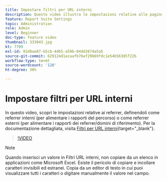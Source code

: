 ```yaml
---
title: Impostare filtri per URL interni
description: Questo video illustra le impostazioni relative alle pagine o agli URL di provenienza, che possono essere impostati come referrer interni (per i rapporti sul percorso) o esterni (per i rapporti sui domini di provenienza).
feature: Report Suite Settings
topic: Administration
role: Admin
level: Beginner
doc-type: feature video
thumbnail: 333043.jpg
kt: 7709
exl-id: 91d8ae87-b5cb-4d65-a59b-04dd2674a5a5
source-git-commit: 629124d1acaafb76af29669fdc1e54b56385f22b
workflow-type: tm+mt
source-wordcount: '128'
ht-degree: 30%

---
```


# Impostare filtri per URL interni

In questo video, scopri le impostazioni relative ai referrer, definendoli come referrer interni (per alimentare i rapporti del percorso) o come referrer esterni (per alimentare i rapporti dei referrer/domini di riferimento). Per la documentazione dettagliata, visita [Filtri per URL interni](https://experienceleague.adobe.com/docs/analytics/admin/admin-tools/internal-url-filter-admin.html?lang=it){target="_blank"}.

>[!VIDEO](https://video.tv.adobe.com/v/3412918/?quality=12&learn=on&captions=ita)

>[!NOTE]
>
>Quando inserisci un valore in Filtri URL interni, non copiare da un elenco in applicazioni come Microsoft Excel. Esiste il pericolo di copiare e incollare caratteri invisibili ed estranei. Copia da un editor di testo in cui puoi visualizzare tutti i caratteri o digitare manualmente il valore nel campo.